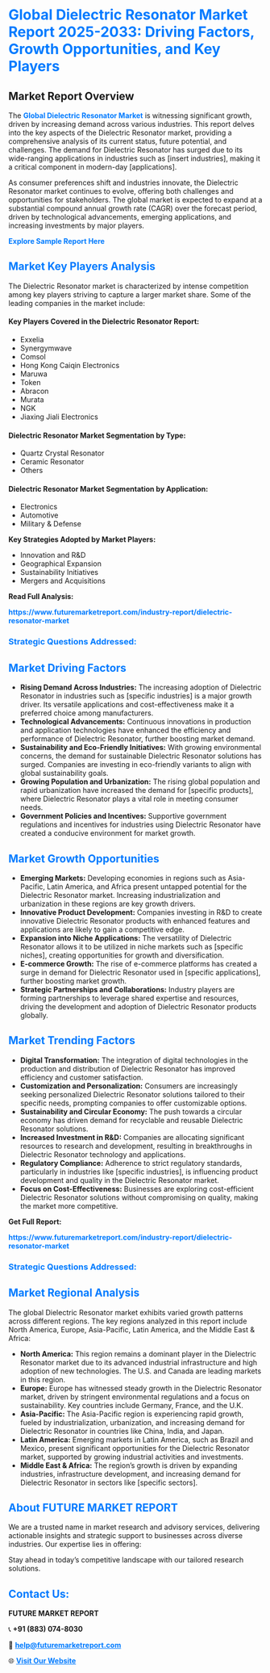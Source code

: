 <h1 style="color: #007BFF;">Global Dielectric Resonator Market Report 2025-2033: Driving Factors, Growth Opportunities, and Key Players</h1>

<section id="overview">
<h2>Market Report Overview</h2>
<p>The <a href="https://www.futuremarketreport.com/industry-report/dielectric-resonator-market" style="color: #007BFF; text-decoration: none;"><strong>Global Dielectric Resonator Market</strong></a> is witnessing significant growth, driven by increasing demand across various industries. This report delves into the key aspects of the Dielectric Resonator market, providing a comprehensive analysis of its current status, future potential, and challenges. The demand for Dielectric Resonator has surged due to its wide-ranging applications in industries such as [insert industries], making it a critical component in modern-day [applications].</p>
<p>As consumer preferences shift and industries innovate, the Dielectric Resonator market continues to evolve, offering both challenges and opportunities for stakeholders. The global market is expected to expand at a substantial compound annual growth rate (CAGR) over the forecast period, driven by technological advancements, emerging applications, and increasing investments by major players.</p>
</section>

<section id="overview">
<p><a href="https://www.futuremarketreport.com/request-sample/reportId=76185" style="color: #007BFF; text-decoration: none;"><strong>Explore Sample Report Here</strong></a></p>
</section>

<section id="key-players">
<h2 style="color: #007BFF;">Market Key Players Analysis</h2>
<p>The Dielectric Resonator market is characterized by intense competition among key players striving to capture a larger market share. Some of the leading companies in the market include:</p>
<h4>Key Players Covered in the Dielectric Resonator Report:</h4>
<ul><li>Exxelia</li><li>Synergymwave</li><li>Comsol</li><li>Hong Kong Caiqin Electronics</li><li>Maruwa</li><li>Token</li><li>Abracon</li><li>Murata</li><li>NGK</li><li>Jiaxing Jiali Electronics</li></ul>
<h4>Dielectric Resonator Market Segmentation by Type:</h4>
<ul><li>Quartz Crystal Resonator</li><li>Ceramic Resonator</li><li>Others</li></ul>

<h4>Dielectric Resonator Market Segmentation by Application:</h4>
<ul><li>Electronics</li><li>Automotive</li><li>Military &amp; Defense</li></ul>
<p><strong>Key Strategies Adopted by Market Players:</strong></p>
<ul>
<li>Innovation and R&D</li>
<li>Geographical Expansion</li>
<li>Sustainability Initiatives</li>
<li>Mergers and Acquisitions</li>
</ul>
</section>

<section>
<p><strong>Read Full Analysis: </strong></p><a href="https://www.futuremarketreport.com/industry-report/dielectric-resonator-market" style="color: #007BFF; text-decoration: none;"><strong>https://www.futuremarketreport.com/industry-report/dielectric-resonator-market</strong></a>
<h3 style="color: #007BFF;">Strategic Questions Addressed:</h3>
</section>

<section id="driving-factors">
<h2 style="color: #007BFF;">Market Driving Factors</h2>
<ul>
<li><strong>Rising Demand Across Industries:</strong> The increasing adoption of Dielectric Resonator in industries such as [specific industries] is a major growth driver. Its versatile applications and cost-effectiveness make it a preferred choice among manufacturers.</li>
<li><strong>Technological Advancements:</strong> Continuous innovations in production and application technologies have enhanced the efficiency and performance of Dielectric Resonator, further boosting market demand.</li>
<li><strong>Sustainability and Eco-Friendly Initiatives:</strong> With growing environmental concerns, the demand for sustainable Dielectric Resonator solutions has surged. Companies are investing in eco-friendly variants to align with global sustainability goals.</li>
<li><strong>Growing Population and Urbanization:</strong> The rising global population and rapid urbanization have increased the demand for [specific products], where Dielectric Resonator plays a vital role in meeting consumer needs.</li>
<li><strong>Government Policies and Incentives:</strong> Supportive government regulations and incentives for industries using Dielectric Resonator have created a conducive environment for market growth.</li>
</ul>
</section>

<section id="growth-opportunities">
<h2 style="color: #007BFF;">Market Growth Opportunities</h2>
<ul>
<li><strong>Emerging Markets:</strong> Developing economies in regions such as Asia-Pacific, Latin America, and Africa present untapped potential for the Dielectric Resonator market. Increasing industrialization and urbanization in these regions are key growth drivers.</li>
<li><strong>Innovative Product Development:</strong> Companies investing in R&D to create innovative Dielectric Resonator products with enhanced features and applications are likely to gain a competitive edge.</li>
<li><strong>Expansion into Niche Applications:</strong> The versatility of Dielectric Resonator allows it to be utilized in niche markets such as [specific niches], creating opportunities for growth and diversification.</li>
<li><strong>E-commerce Growth:</strong> The rise of e-commerce platforms has created a surge in demand for Dielectric Resonator used in [specific applications], further boosting market growth.</li>
<li><strong>Strategic Partnerships and Collaborations:</strong> Industry players are forming partnerships to leverage shared expertise and resources, driving the development and adoption of Dielectric Resonator products globally.</li>
</ul>
</section>

<section id="trending-factors">
<h2 style="color: #007BFF;">Market Trending Factors</h2>
<ul>
<li><strong>Digital Transformation:</strong> The integration of digital technologies in the production and distribution of Dielectric Resonator has improved efficiency and customer satisfaction.</li>
<li><strong>Customization and Personalization:</strong> Consumers are increasingly seeking personalized Dielectric Resonator solutions tailored to their specific needs, prompting companies to offer customizable options.</li>
<li><strong>Sustainability and Circular Economy:</strong> The push towards a circular economy has driven demand for recyclable and reusable Dielectric Resonator solutions.</li>
<li><strong>Increased Investment in R&D:</strong> Companies are allocating significant resources to research and development, resulting in breakthroughs in Dielectric Resonator technology and applications.</li>
<li><strong>Regulatory Compliance:</strong> Adherence to strict regulatory standards, particularly in industries like [specific industries], is influencing product development and quality in the Dielectric Resonator market.</li>
<li><strong>Focus on Cost-Effectiveness:</strong> Businesses are exploring cost-efficient Dielectric Resonator solutions without compromising on quality, making the market more competitive.</li>
</ul>
</section>

<section>
<p><strong>Get Full Report: </strong></p><a href="https://www.futuremarketreport.com/industry-report/dielectric-resonator-market" style="color: #007BFF; text-decoration: none;"><strong>https://www.futuremarketreport.com/industry-report/dielectric-resonator-market</strong></a>
<h3 style="color: #007BFF;">Strategic Questions Addressed:</h3>
</section>


<section id="regional-analysis">
<h2 style="color: #007BFF;">Market Regional Analysis</h2>
<p>The global Dielectric Resonator market exhibits varied growth patterns across different regions. The key regions analyzed in this report include North America, Europe, Asia-Pacific, Latin America, and the Middle East & Africa:</p>
<ul>
<li><strong>North America:</strong> This region remains a dominant player in the Dielectric Resonator market due to its advanced industrial infrastructure and high adoption of new technologies. The U.S. and Canada are leading markets in this region.</li>
<li><strong>Europe:</strong> Europe has witnessed steady growth in the Dielectric Resonator market, driven by stringent environmental regulations and a focus on sustainability. Key countries include Germany, France, and the U.K.</li>
<li><strong>Asia-Pacific:</strong> The Asia-Pacific region is experiencing rapid growth, fueled by industrialization, urbanization, and increasing demand for Dielectric Resonator in countries like China, India, and Japan.</li>
<li><strong>Latin America:</strong> Emerging markets in Latin America, such as Brazil and Mexico, present significant opportunities for the Dielectric Resonator market, supported by growing industrial activities and investments.</li>
<li><strong>Middle East & Africa:</strong> The region’s growth is driven by expanding industries, infrastructure development, and increasing demand for Dielectric Resonator in sectors like [specific sectors].</li>
</ul>
</section>

<footer>
<h2 style="color: #007BFF;">About FUTURE MARKET REPORT</h2>
<p>We are a trusted name in market research and advisory services, delivering actionable insights and strategic support to businesses across diverse industries. Our expertise lies in offering:</p>

<p>Stay ahead in today’s competitive landscape with our tailored research solutions.</p>

<h2 style="color: #007BFF;">Contact Us:</h2>
<p><strong>FUTURE MARKET REPORT</strong></p>
<p>📞 <strong>+91 (883) 074-8030</strong></p>
<p>📧 <strong><a href="mailto:help@futuremarketreport.com" style="color: #007BFF;">help@futuremarketreport.com</a></strong></p>
<p>🌐 <strong><a href="https://www.futuremarketreport.com/" style="color: #007BFF;">Visit Our Website</a></strong></p>
</footer>
